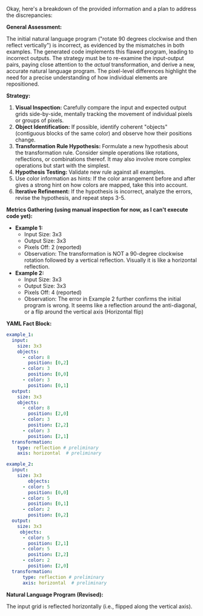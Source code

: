 Okay, here's a breakdown of the provided information and a plan to address the discrepancies:

**General Assessment:**

The initial natural language program ("rotate 90 degrees clockwise and then reflect vertically") is incorrect, as evidenced by the mismatches in both examples. The generated code implements this flawed program, leading to incorrect outputs. The strategy must be to re-examine the input-output pairs, paying close attention to the *actual* transformation, and derive a new, accurate natural language program. The pixel-level differences highlight the need for a precise understanding of how individual elements are repositioned.

**Strategy:**

1.  **Visual Inspection:** Carefully compare the input and expected output grids side-by-side, mentally tracking the movement of individual pixels or groups of pixels.
2.  **Object Identification:** If possible, identify coherent "objects" (contiguous blocks of the same color) and observe how their positions change.
3.  **Transformation Rule Hypothesis:** Formulate a new hypothesis about the transformation rule. Consider simple operations like rotations, reflections, or combinations thereof. It may also involve more complex operations but start with the simplest.
4.  **Hypothesis Testing:** Validate new rule against all examples.
5. Use color information as hints: If the color arrangement before and after gives a strong hint on how colors are mapped, take this into account.
6.  **Iterative Refinement:** If the hypothesis is incorrect, analyze the errors, revise the hypothesis, and repeat steps 3-5.

**Metrics Gathering (using manual inspection for now, as I can't execute code yet):**

*   **Example 1:**
    *   Input Size: 3x3
    *   Output Size: 3x3
    *   Pixels Off: 2 (reported)
    *   Observation: The transformation is NOT a 90-degree clockwise rotation followed by a vertical reflection. Visually it is like a horizontal reflection.
*   **Example 2:**
    *   Input Size: 3x3
    *   Output Size: 3x3
    *   Pixels Off: 4 (reported)
    *   Observation: The error in Example 2 further confirms the initial program is wrong. It seems like a reflection around the anti-diagonal, or a flip around the vertical axis (Horizontal flip)

**YAML Fact Block:**


```yaml
example_1:
  input:
    size: 3x3
    objects:
      - color: 8
        position: [0,2]
      - color: 3
        position: [0,0]
      - color: 3
        position: [0,1]
  output:
    size: 3x3
    objects:
      - color: 8
        position: [2,0]
      - color: 3
        position: [2,2]
      - color: 3
        position: [2,1]
  transformation:
    type: reflection # preliminary
    axis: horizontal  # preliminary

example_2:
  input:
    size: 3x3
        objects:
      - color: 5
        position: [0,0]
      - color: 5
        position: [0,1]
      - color: 2
        position: [0,2]
  output:
    size: 3x3
     objects:
      - color: 5
        position: [2,1]
      - color: 5
        position: [2,2]
      - color: 2
        position: [2,0]
  transformation:
      type: reflection # preliminary
      axis: horizontal  # preliminary
```


**Natural Language Program (Revised):**

The input grid is reflected horizontally (i.e., flipped along the vertical axis).

